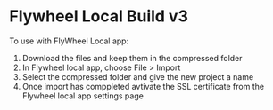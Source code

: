 # Flywheel Local Build v3
To use with FlyWheel Local app:

<ol>
<li>Download the files and keep them in the compressed folder</li>
<li>In Flywheel local app, choose File > Import</li>
<li>Select the compressed folder and give the new project a name</li>
<li>Once import has comppleted avtivate the SSL certificate from the Flywheel local app settings page</li>
</ol>
